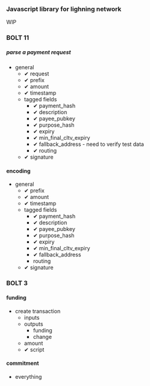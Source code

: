 ### Javascript library for lighning network

WIP

### BOLT 11

##### parse a payment request

* general
    * ✔ request
    * ✔ prefix
    * ✔ amount
    * ✔ timestamp
    * tagged fields
        * ✔ payment_hash
        * ✔ description
        * ✔ payee_pubkey
        * ✔ purpose_hash
        * ✔ expiry
        * ✔ min_final_cltv_expiry
        * ✔ fallback_address - need to verify test data
        * ✔ routing
    * ✔ signature

#### encoding

* general
    * ✔ prefix
    * ✔ amount
    * ✔ timestamp
    * tagged fields
        * ✔ payment_hash
        * ✔ description
        * ✔ payee_pubkey
        * ✔ purpose_hash
        * ✔ expiry
        * ✔ min_final_cltv_expiry
        * ✔ fallback_address
        * routing
    * ✔ signature

### BOLT 3

#### funding

* create transaction
    * inputs
    * outputs
        * funding
        * change
    * amount
    * ✔ script


#### commitment

* everything




